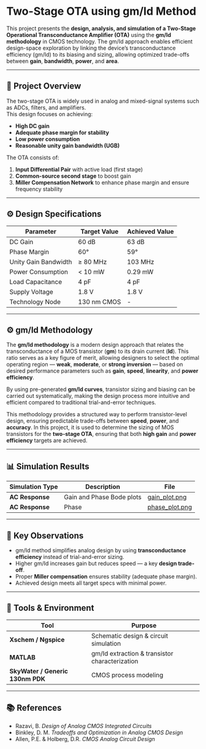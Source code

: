 # Two-Stage OTA using gm/Id Method

This project presents the **design, analysis, and simulation of a Two-Stage Operational Transconductance Amplifier (OTA)** using the **gm/Id methodology** in CMOS technology. The gm/Id approach enables efficient design-space exploration by linking the device’s transconductance efficiency (gm/Id) to its biasing and sizing, allowing optimized trade-offs between **gain**, **bandwidth**, **power**, and **area**.

---

## 📘 Project Overview

The two-stage OTA is widely used in analog and mixed-signal systems such as ADCs, filters, and amplifiers.  
This design focuses on achieving:
- **High DC gain**
- **Adequate phase margin for stability**
- **Low power consumption**
- **Reasonable unity gain bandwidth (UGB)**

The OTA consists of:
1. **Input Differential Pair** with active load (first stage)
2. **Common-source second stage** to boost gain
3. **Miller Compensation Network** to enhance phase margin and ensure frequency stability

---

## ⚙️ Design Specifications

| Parameter             | Target Value | Achieved Value |
|-----------------------|---------------|----------------|
| DC Gain               | 60 dB         | 63 dB          |
| Phase Margin          | 60°           | 59°            |
| Unity Gain Bandwidth  | ≥ 80 MHz      | 103 MHz        |
| Power Consumption     | < 10 mW       | 0.29 mW        |
| Load Capacitance      | 4 pF          | 4 pF           |
| Supply Voltage        | 1.8 V         | 1.8 V          |
| Technology Node       | 130 nm CMOS   | -              |

---


## ⚙️ gm/Id Methodology

The **gm/Id methodology** is a modern design approach that relates the transconductance of a MOS transistor (**gm**) to its drain current (**Id**). This ratio serves as a key figure of merit, allowing designers to select the optimal operating region — **weak**, **moderate**, or **strong inversion** — based on desired performance parameters such as **gain**, **speed**, **linearity**, and **power efficiency**.

By using pre-generated **gm/Id curves**, transistor sizing and biasing can be carried out systematically, making the design process more intuitive and efficient compared to traditional trial-and-error techniques.

This methodology provides a structured way to perform transistor-level design, ensuring predictable trade-offs between **speed**, **power**, and **accuracy**. In this project, it is used to determine the sizing of MOS transistors for the **two-stage OTA**, ensuring that both **high gain** and **power efficiency** targets are achieved.


---

## 📊 Simulation Results

| Simulation Type | Description | File |
|-----------------|--------------|------|
| **AC Response** | Gain and Phase Bode plots | [gain_plot.png](Simulation%20Results/gain_plot.png) |
| **AC Response** | Phase | [phase_plot.png](Simulation%20Results/phase_plot.png) |

---

## 🧠 Key Observations

- gm/Id method simplifies analog design by using **transconductance efficiency** instead of trial-and-error sizing.
- Higher gm/Id increases gain but reduces speed — a key **design trade-off**.
- Proper **Miller compensation** ensures stability (adequate phase margin).
- Achieved design meets all target specs with minimal power.

---

## 🧰 Tools & Environment

| Tool | Purpose |
|------|----------|
| **Xschem / Ngspice** | Schematic design & circuit simulation |
| **MATLAB** | gm/Id extraction & transistor characterization |
| **SkyWater / Generic 130nm PDK** | CMOS process modeling |
---

## 📚 References

- Razavi, B. *Design of Analog CMOS Integrated Circuits*  
- Binkley, D. M. *Tradeoffs and Optimization in Analog CMOS Design*  
- Allen, P.E. & Holberg, D.R. *CMOS Analog Circuit Design*  

